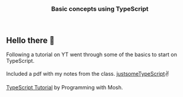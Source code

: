<h3 align="center">
  Basic concepts using TypeScript
</h3>

<br>

## Hello there 👋
Following a tutorial on YT went through some of the basics to start on TypeScript. <br>
<br>
Included a pdf with my notes from the class. <a href="https://github.com/AndrasE/TypeScript-tutorial/blob/main/justsomeTypeScript.pdf" target="_blank" rel="noopener noreferrer">
justsomeTypeScript</a>✌️
<br>

<a href="https://youtu.be/d56mG7DezGs?si=5hPBFeF0jPFIWyRq" target="_blank" rel="noopener noreferrer">
TypeScript Tutorial</a> by Programming with Mosh.
<br>



